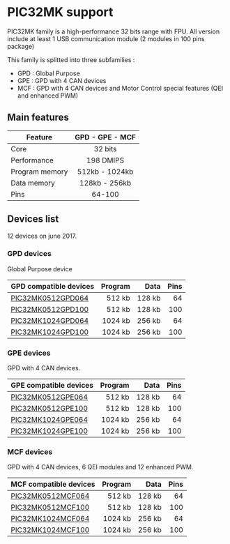 # PIC32MK support

PIC32MK family is a high-performance 32 bits range with FPU. All version include at least 1 USB communication module (2 modules in 100 pins package)

This family is splitted into three subfamilies :

* GPD : Global Purpose
* GPE : GPD with 4 CAN devices
* MCF : GPD with 4 CAN devices and Motor Control special features (QEI and enhanced PWM)

## Main features

|Feature|GPD - GPE - MCF|
|-------|:------:|
|Core|32 bits|
|Performance|198 DMIPS|
|Program memory|512kb - 1024kb|
|Data memory|128kb - 256kb|
|Pins|64-100|

## Devices list

12 devices on june 2017.

### GPD devices

Global Purpose device

|GPD compatible devices|Program|Data|Pins|
|---------|--:|--:|--:|
|[PIC32MK0512GPD064](http://microchip.com/wwwproducts/en/PIC32MK0512GPD064)| 512 kb|128 kb| 64|
|[PIC32MK0512GPD100](http://microchip.com/wwwproducts/en/PIC32MK0512GPD100)| 512 kb|128 kb|100|
|[PIC32MK1024GPD064](http://microchip.com/wwwproducts/en/PIC32MK1024GPD064)|1024 kb|256 kb| 64|
|[PIC32MK1024GPD100](http://microchip.com/wwwproducts/en/PIC32MK1024GPD100)|1024 kb|256 kb|100|

### GPE devices

GPD with 4 CAN devices.

|GPE compatible devices|Program|Data|Pins|
|---------|--:|--:|--:|
|[PIC32MK0512GPE064](http://microchip.com/wwwproducts/en/PIC32MK0512GPE064)| 512 kb|128 kb| 64|
|[PIC32MK0512GPE100](http://microchip.com/wwwproducts/en/PIC32MK0512GPE100)| 512 kb|128 kb|100|
|[PIC32MK1024GPE064](http://microchip.com/wwwproducts/en/PIC32MK1024GPE064)|1024 kb|256 kb| 64|
|[PIC32MK1024GPE100](http://microchip.com/wwwproducts/en/PIC32MK1024GPE100)|1024 kb|256 kb|100|

### MCF devices

GPD with 4 CAN devices, 6 QEI modules and 12 enhanced PWM.

|MCF compatible devices|Program|Data|Pins|
|---------|--:|--:|--:|
|[PIC32MK0512MCF064](http://microchip.com/wwwproducts/en/PIC32MK0512MCF064)| 512 kb|128 kb| 64|
|[PIC32MK0512MCF100](http://microchip.com/wwwproducts/en/PIC32MK0512MCF100)| 512 kb|128 kb|100|
|[PIC32MK1024MCF064](http://microchip.com/wwwproducts/en/PIC32MK1024MCF064)|1024 kb|256 kb| 64|
|[PIC32MK1024MCF100](http://microchip.com/wwwproducts/en/PIC32MK1024MCF100)|1024 kb|256 kb|100|

